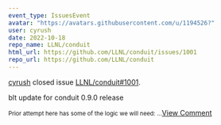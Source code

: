 ```yaml
---
event_type: IssuesEvent
avatar: "https://avatars.githubusercontent.com/u/1194526?"
user: cyrush
date: 2022-10-18
repo_name: LLNL/conduit
html_url: https://github.com/LLNL/conduit/issues/1001
repo_url: https://github.com/LLNL/conduit
---
```


<a href='https://github.com/cyrush' target='_blank'>cyrush</a> closed issue <a href='https://github.com/LLNL/conduit/issues/1001' target='_blank'>LLNL/conduit#1001</a>.

<p>blt update for conduit 0.9.0 release</p><small>Prior attempt here has some of the logic we will need:...</small><a href='https://github.com/LLNL/conduit/issues/1001' target='_blank'>View Comment</a>